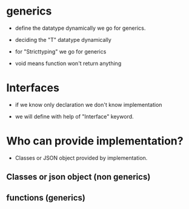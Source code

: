 # generics

- define the datatype dynamically we go for generics.

- deciding the "T" datatype dynamically

- for "Stricttyping" we go for generics

- void means function won't return anything

# Interfaces

- if we know only declaration we don't know implementation

- we will define with help of "Interface" keyword.

# Who can provide implementation?

- Classes or JSON object provided by implementation.

## Classes or json object (non generics)

## functions (generics)
